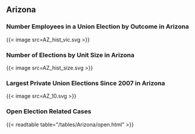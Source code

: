 ##  Arizona

### Number Employees in a Union Election by Outcome in Arizona
{{< image src=AZ_hist_vic.svg >}}

### Number of Elections by Unit Size in Arizona
{{< image src=AZ_hist_size.svg >}}

### Largest Private Union Elections Since 2007 in Arizona
{{< image src=AZ_10.svg >}}

### Open Election Related Cases
{{< readtable table="/tables/Arizona/open.html" >}}

